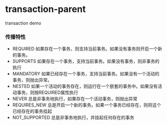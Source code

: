 # transaction-parent
transaction demo


### 传播特性
* REQUIRED 如果存在一个事务，则支持当前事务。如果没有事务则开启一个新的事务。
* SUPPORTS 如果存在一个事务，支持当前事务。如果没有事务，则非事务的执行
* MANDATORY 如果已经存在一个事务，支持当前事务。如果没有一个活动的事务，则抛出异常。
* NESTED 如果一个活动的事务存在，则运行在一个嵌套的事务中。如果没有活动事务，则按REQUIRED属性执行
* NEVER 总是非事务地执行，如果存在一个活动事务，则抛出异常
* REQUIRES_NEW 总是开启一个新的事务。如果一个事务已经存在，则将这个已经存在的事务挂起
* NOT_SUPPORTED 总是非事务地执行，并挂起任何存在的事务
